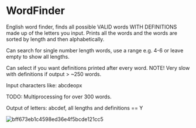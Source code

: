 # WordFinder
English word finder, finds all possible VALID words WITH DEFINITIONS made up of the letters you input. Prints all the words and the words are sorted by length and then alphabetically. 

Can search for single number length words, use a range e.g. 4-6 or leave empty to show all lengths.

Can select if you want definitions printed after every word. NOTE! Very slow with definitions if output > ~250 words.

Input characters like: abcdeopx

TODO: Multiprocessing for over 300 words.

Output of letters: abcdef, all lengths and definitions == Y

![bff673eb1c4598ed36e4f5bcde121cc5](https://user-images.githubusercontent.com/54209182/225165224-de387934-d382-4282-93ed-88cd311b457a.png)
